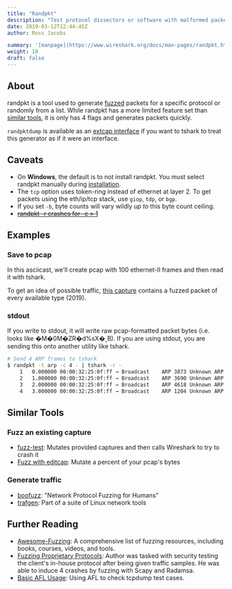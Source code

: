 ```yaml
---
title: "Randpkt"
description: "Test protocol dissectors or software with malformed packets."
date: 2019-03-12T12:44:45Z
author: Ross Jacobs

summary: '[manpage](https://www.wireshark.org/docs/man-pages/randpkt.html) | [Wireshark text doc](https://github.com/boundary/wireshark/blob/master/doc/randpkt.txt) | [code](https://github.com/wireshark/wireshark/blob/master/randpkt.c)'
weight: 10
draft: false
---
```


## About

randpkt is a tool used to generate [fuzzed](https://owasp.org/www-community/Fuzzing) packets for a specific protocol or randomly from a list. While randpkt has a more limited feature set than [similar tools](#further-reading), it is only has 4 flags and generates packets quickly.

`randpktdump` is available as an [extcap interface](/capture/sources/extcap_interfaces/) if you want to tshark to treat this generator as if it were an interface.

## Caveats

* On <i class="fab fa-windows"></i><b>Windows</b>, the default is to not install randpkt. You must select randpkt manually during [installation](/setup/install/).
* The `tcp` option uses token-ring instead of ethernet at layer 2. To get packets using the eth/ip/tcp stack, use `giop`, `tdp`, or `bgp`.
* If you set `-b`, byte counts will vary wildly *up to* this byte count ceiling.
* [~~randpkt -r crashes for -c > 1~~](https://bugs.wireshark.org/bugzilla/show_bug.cgi?id=15627)

## Examples

### Save to pcap

In this asciicast, we'll create pcap with 100 ethernet-II frames and then read it with tshark.

<script id="asciicast-235407" src="https://asciinema.org/a/235407.js" async></script>

To get an idea of possible traffic, [this capture](/pcaps/randpkt_all.pcap) contains a fuzzed packet of every available type (2019).

### stdout

If you write to stdout, it will write raw pcap-formatted packet bytes (i.e. looks like �M�0Ϻ�ZR�d%sX�˯B). If you are using stdout, you are sending this onto another utility like tshark.

```bash
# Send 4 ARP frames to tshark
$ randpkt -t arp -c 4 - | tshark -r -
    1   0.000000 00:00:32:25:0f:ff → Broadcast    ARP 3873 Unknown ARP opcode 0x25dc
    2   1.000000 00:00:32:25:0f:ff → Broadcast    ARP 3690 Unknown ARP opcode 0xbb97
    3   2.000000 00:00:32:25:0f:ff → Broadcast    ARP 4618 Unknown ARP opcode 0x8f78
    4   3.000000 00:00:32:25:0f:ff → Broadcast    ARP 1204 Unknown ARP opcode 0x6c41
```

## Similar Tools

### Fuzz an existing capture

* [fuzz-test](https://wiki.wireshark.org/FuzzTesting): Mutates provided captures and then calls Wireshark to try to crash it
* [Fuzz with editcap](/edit/editcap#fuzzing): Mutate a percent of your pcap's bytes

### Generate traffic

* [boofuzz](https://boofuzz.readthedocs.io/en/latest/): "Network Protocol Fuzzing for Humans"
* [trafgen](https://github.com/netsniff-ng/netsniff-ng): Part of a suite of Linux network tools

## Further Reading

* [Awesome-Fuzzing](https://github.com/secfigo/Awesome-Fuzzing): A comprehensive list of fuzzing resources, including books, courses, videos, and tools.
* [Fuzzing Proprietary Protocols](https://wildfire.blazeinfosec.com/fuzzing-proprietary-protocols-with-scapy-radamsa-and-a-handful-of-pcaps/): Author was tasked with security testing the client's in-house protocol after being given traffic samples. He was able to induce 4 crashes by fuzzing with Scapy and Radamsa.
* [Basic AFL Usage](https://volatileminds.net/2015/06/29/basic-afl-usage.html): Using AFL to check tcpdump test cases.
